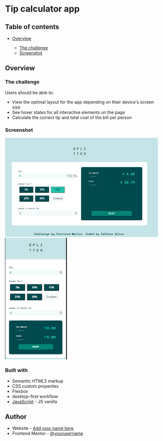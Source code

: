 # Tip calculator app 
<h4 align="center"></h4>

## Table of contents

-   [Overview](#overview)

    -   [The challenge](#the-challenge)
    -   [Screenshot](#screenshot)

## Overview

### The challenge

Users should be able to:

-   View the optimal layout for the app depending on their device's screen size
-   See hover states for all interactive elements on the page
-   Calculate the correct tip and total cost of the bill per person

### Screenshot

![](./assets/images/my-solution/screenshot.PNG)
![](./assets/images/my-solution/mobile.PNG)

### Built with

-   Semantic HTML5 markup
-   CSS custom properties
-   Flexbox
-   desktop-first workflow
-   [JavaScript](https://developer.mozilla.org/pt-BR/docs/Web/JavaScript) - JS vanilla

## Author

-   Website - [Add your name here](https://www.your-site.com)
-   Frontend Mentor - [@yourusername](https://www.frontendmentor.io/profile/yourusername)




